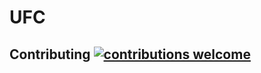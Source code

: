 # UFC

## Contributing [![contributions welcome](https://img.shields.io/badge/contributions-welcome-brightgreen.svg?style=flat)](https://github.com/dwyl/esta/issues)
